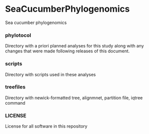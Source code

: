 # SeaCucumberPhylogenomics
Sea cucumber phylogenomics

### phylotocol

Directory with a priori planned analyses for this study along with any changes that were made following releases of this document.

### scripts

Directory with scripts used in these analyses

### treefiles

Directory with newick-formatted tree, alignmnet, partition file, iqtree command

### LICENSE

License for all software in this repository
